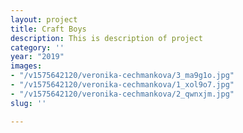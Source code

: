 ```yaml
---
layout: project
title: Craft Boys
description: This is description of project
category: ''
year: "2019"
images:
- "/v1575642120/veronika-cechmankova/3_ma9g1o.jpg"
- "/v1575642120/veronika-cechmankova/1_xol9o7.jpg"
- "/v1575642120/veronika-cechmankova/2_qwnxjm.jpg"
slug: ''

---
```

